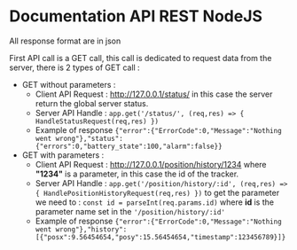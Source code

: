 # Documentation API REST NodeJS


All response format are in json

First API call is a GET call, this call is dedicated to request data from the server, there is 2 types of GET call :
- GET without parameters :
  - Client API Request : http://127.0.0.1/status/ in this case the server return the global server status.
  - Server API Handle : ```app.get('/status/', (req,res) => {
    HandleStatusRequest(req,res)
})```
   - Example of response ```{"error":{"ErrorCode":0,"Message":"Nothing went wrong"},"status":{"errors":0,"battery_state":100,"alarm":false}}```
- GET with parameters :
  - Client API Request : http://127.0.0.1/position/history/1234 where **"1234"** is a parameter, in this case the id of the tracker.
  - Server API Handle : ```app.get('/position/history/:id', (req,res) => {
    HandlePositionHistoryRequest(req,res)
})``` to get the parameter we need to : ```const id = parseInt(req.params.id)``` where **id** is the parameter name set in the ```'/position/history/:id'```
   - Example of response ```{"error":{"ErrorCode":0,"Message":"Nothing went wrong"},"history":[{"posx":9.56454654,"posy":15.56454654,"timestamp":123456789}]}```
